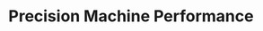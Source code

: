 ---
title: "Precision Machine Performance"
url: /edison/precision-machine-performance/
shop: Autowerkstatt
---